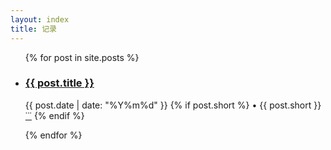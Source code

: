 ```yaml
---
layout: index
title: 记录
---
```


<ul class="documents">
  {% for post in site.posts %}
    <li class="documents__item">
      <div class="document">
        <h3>
          <a href="{{ post.url }}" target="_self">
            <span>{{ post.title }}</span>
          </a>
        </h3>
        <p>
        <time>{{ post.date | date: "%Y%m%d" }}</time>
        {% if post.short %} <span>&bull;</span><span> {{ post.short }}</span><a href="{{ post.url }}" class="documents__item-3dots">&dot;&dot;&dot;</a> {% endif %}
        </p>
      </div>
    </li>
  {% endfor %}
</ul>
